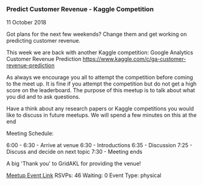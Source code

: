 ### Predict Customer Revenue - Kaggle Competition
11 October 2018

Got plans for the next few weekends? Change them and get working on predicting customer revenue.

This week we are back with another Kaggle competition: Google Analytics Customer Revenue Prediction https://www.kaggle.com/c/ga-customer-revenue-prediction

As always we encourage you all to attempt the competition before coming to the meet up. It is fine if you attempt the competition but do not get a high score on the leaderboard. The purpose of this meetup is to talk about what you did and to ask questions.

Have a think about any research papers or Kaggle competitions you would like to discuss in future meetups. We will spend a few minutes on this at the end

Meeting Schedule:

6:00 - 6:30 - Arrive at venue
6:30 - Introductions
6:35 - Discussion
7:25 - Discuss and decide on next topic
7:30 - Meeting ends

A big 'Thank you' to GridAKL for providing the venue!

[Meetup Event Link](https://www.meetup.com/Data-Science-Discussion-Auckland/events/253689774)
RSVPs: 46
Waiting: 0
Event Type: physical
